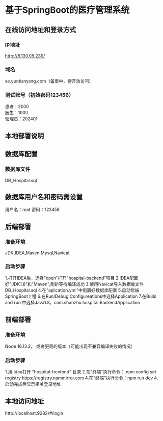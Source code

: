 # 基于SpringBoot的医疗管理系统

## 在线访问地址和登录方式
### IP地址
http://8.130.95.239/

### 域名
se.yuntianyang.com（备案中，待开放访问）

### 测试账号（初始密码123456）
患者：2000  
医生：1000  
管理员：202401

## 本地部署说明
## 数据库配置
### 数据库文件
DB_Hospital.sql

## 数据库用户名和密码需设置
用户名：root
密码：123456

## 后端部署
### 准备环境
JDK,IDEA,Maven,Mysql,Navicat
### 启动步骤
1.打开IDEA后，选择"open"打开"hospital-backend"项目
2.IDEA配置好"JDK1.8"和"Maven",刷新等待编译成功
3.使用Navicat导入数据库文件DB_Hospital.sql
4.在"aplication.yml"中配置好数据库配置
5.启动后端SpringBoot工程
6.在Run/Debug Configureations中选择Application
7.在Build and run 中选择Java1.8，com.shanzhu.hospital.BackendApplication

## 前端部署
### 准备环境
Node 16.13.2， 或者更高的版本（可能出现不兼容编译失败的情况）
### 启动步骤
1.用 idea打开 "hospital-frontend" 目录
2.在"终端"执行命令：
npm config set registry https://registry.npmmirror.com
4.在"终端"执行命令：npm run dev 
4.启动完成后显示相关登录地址

## 本地访问地址
http://localhost:9282/#/login
